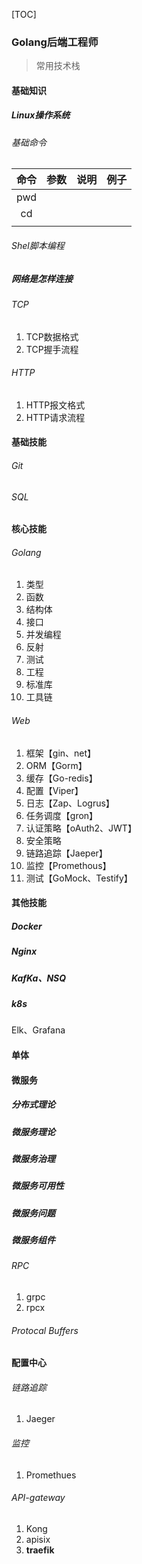 [TOC]

### Golang后端工程师

> 常用技术栈

#### 基础知识

##### Linux操作系统

###### 基础命令

| 命令 | 参数 | 说明 | 例子 |
| :--: | :--: | :--: | :--: |
| pwd  |      |      |      |
|  cd  |      |      |      |
|      |      |      |      |

###### Shel脚本编程

##### 网络是怎样连接

###### TCP

1.  TCP数据格式
2.  TCP握手流程

###### HTTP

1.  HTTP报文格式
2.  HTTP请求流程

#### 基础技能

###### Git

###### SQL

#### 核心技能

###### Golang

1.  类型
2.  函数
3.  结构体
4.  接口
5.  并发编程
6.  反射
7.  测试
8.  工程
9.  标准库
10.  工具链

###### Web

1.  框架【gin、net】
2.  ORM【Gorm】
3.  缓存【Go-redis】
4.  配置【Viper】
5.  日志【Zap、Logrus】
6.  任务调度【gron】
7.  认证策略【oAuth2、JWT】
8.  安全策略
9.  链路追踪【Jaeper】
10.  监控【Promethous】
11.  测试【GoMock、Testify】

#### 其他技能

##### Docker

##### Nginx

##### KafKa、NSQ

##### k8s

Elk、Grafana

#### 单体

#### 微服务

##### 分布式理论

##### 微服务理论

##### 微服务治理

##### 微服务可用性

##### 微服务问题

##### 微服务组件

###### RPC

1.  grpc
2.  rpcx

###### Protocal Buffers

**配置中心**

###### 链路追踪

1.  Jaeger

###### 监控

1.  Promethues

###### API-gateway

1.  Kong
2.  apisix
3.  **traefik**
